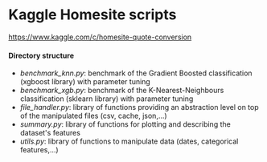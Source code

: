 # Kaggle Homesite scripts

https://www.kaggle.com/c/homesite-quote-conversion

#### Directory structure

* _benchmark_knn.py_: benchmark of the Gradient Boosted classification (xgboost library) with parameter tuning
* _benchmark_xgb.py_: benchmark of the K-Nearest-Neighbours classification (sklearn library) with parameter tuning
* _file_handler.py_: library of functions providing an abstraction level on top of the manipulated files (csv, cache, json,...)
* _summary.py_: library of functions for plotting and describing the dataset's features
* _utils.py_: library of functions to manipulate data (dates, categorical features,...)

